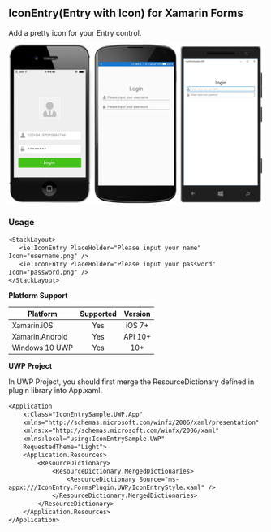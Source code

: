 ## IconEntry(Entry with Icon) for Xamarin Forms

Add a pretty icon for your Entry control.

![IconEntry Screenshot](./art/Screenshot.png)

### Usage

```xaml
<StackLayout>
   <ie:IconEntry PlaceHolder="Please input your name" Icon="username.png" />
   <ie:IconEntry PlaceHolder="Please input your password" Icon="password.png" />
</StackLayout>
```

**Platform Support**

|Platform|Supported|Version|
| ------------------- | :-----------: | :------------------: |
|Xamarin.iOS|Yes|iOS 7+|
|Xamarin.Android|Yes|API 10+|
|Windows 10 UWP|Yes|10+|

**UWP Project**

In UWP Project, you should first merge the ResourceDictionary defined in plugin library into App.xaml.

```xaml
<Application
    x:Class="IconEntrySample.UWP.App"
    xmlns="http://schemas.microsoft.com/winfx/2006/xaml/presentation"
    xmlns:x="http://schemas.microsoft.com/winfx/2006/xaml"
    xmlns:local="using:IconEntrySample.UWP"
    RequestedTheme="Light">
    <Application.Resources>
        <ResourceDictionary>
            <ResourceDictionary.MergedDictionaries>
                <ResourceDictionary Source="ms-appx:///IconEntry.FormsPlugin.UWP/IconEntryStyle.xaml" />
            </ResourceDictionary.MergedDictionaries>
        </ResourceDictionary>
    </Application.Resources>
</Application>
```
